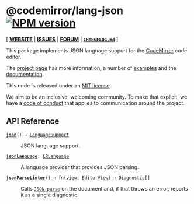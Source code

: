 <!-- NOTE: README.md is generated from src/README.md -->

# @codemirror/lang-json [![NPM version](https://img.shields.io/npm/v/@codemirror/lang-json.svg)](https://www.npmjs.org/package/@codemirror/lang-json)

[ [**WEBSITE**](https://codemirror.net/) | [**ISSUES**](https://github.com/codemirror/dev/issues) | [**FORUM**](https://discuss.codemirror.net/c/next/) | [**`CHANGELOG.md`**](https://github.com/codemirror/lang-json/blob/main/CHANGELOG.md) ]

This package implements JSON language support for the
[CodeMirror](https://codemirror.net/) code editor.

The [project page](https://codemirror.net/) has more information, a
number of [examples](https://codemirror.net/examples/) and the
[documentation](https://codemirror.net/docs/).

This code is released under an
[MIT license](https://github.com/codemirror/lang-json/tree/main/LICENSE).

We aim to be an inclusive, welcoming community. To make that explicit,
we have a [code of
conduct](http://contributor-covenant.org/version/1/1/0/) that applies
to communication around the project.

## API Reference

<dl>
<dt id="user-content-json">
  <code><strong><a href="#user-content-json">json</a></strong>() → <a href="https://codemirror.net/docs/ref#language.LanguageSupport">LanguageSupport</a></code></dt>

<dd><p>JSON language support.</p>
</dd>
<dt id="user-content-jsonlanguage">
  <code><strong><a href="#user-content-jsonlanguage">jsonLanguage</a></strong>: <a href="https://codemirror.net/docs/ref#language.LRLanguage">LRLanguage</a></code></dt>

<dd><p>A language provider that provides JSON parsing.</p>
</dd>
<dt id="user-content-jsonparselinter">
  <code><strong><a href="#user-content-jsonparselinter">jsonParseLinter</a></strong>() → fn(<a id="user-content-jsonparselinter^returns^view" href="#user-content-jsonparselinter^returns^view">view</a>: <a href="https://codemirror.net/docs/ref#view.EditorView">EditorView</a>) → <a href="https://codemirror.net/docs/ref#lint.Diagnostic">Diagnostic</a>[]</code></dt>

<dd><p>Calls
<a href="https://developer.mozilla.org/en-US/docs/Web/JavaScript/Reference/Global_Objects/JSON/parse"><code>JSON.parse</code></a>
on the document and, if that throws an error, reports it as a
single diagnostic.</p>
</dd>
</dl>
